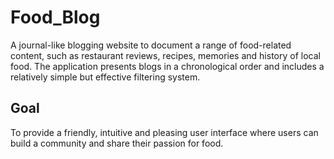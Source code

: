 # Food_Blog

A journal-like blogging website to document a range of food-related content, such as restaurant reviews, recipes, memories and history of local food. 
The application presents blogs in a chronological order and includes a relatively simple but effective filtering system.

## Goal
To provide a friendly, intuitive and pleasing user interface where users can build a community and share their passion for food.
